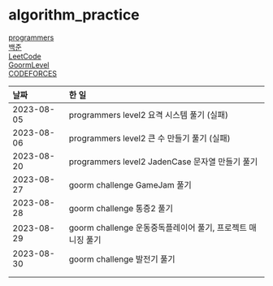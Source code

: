 # algorithm_practice

[programmers](https://school.programmers.co.kr/)
<br>
[백준](https://www.acmicpc.net/)
<br>
[LeetCode](https://leetcode.com/)
<br>
[GoormLevel](https://level.goorm.io/)
<br>
[CODEFORCES](https://codeforces.com/)

| 날짜       | 한 일                                                       |
| :--------- | :---------------------------------------------------------- |
| 2023-08-05 | programmers level2 요격 시스템 풀기 (실패)                  |
| 2023-08-06 | programmers level2 큰 수 만들기 풀기 (실패)                 |
| 2023-08-20 | programmers level2 JadenCase 문자열 만들기 풀기             |
| 2023-08-27 | goorm challenge GameJam 풀기                                |
| 2023-08-28 | goorm challenge 통증2 풀기                                  |
| 2023-08-29 | goorm challenge 운동중독플레이어 풀기, 프로젝트 매니징 풀기 |
| 2023-08-30 | goorm challenge 발전기 풀기                                 |
|            |                                                             |
|            |                                                             |
